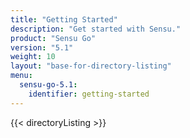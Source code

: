 ```yaml
---
title: "Getting Started"
description: "Get started with Sensu."
product: "Sensu Go"
version: "5.1"
weight: 10
layout: "base-for-directory-listing"
menu:
  sensu-go-5.1:
    identifier: getting-started
---
```


{{< directoryListing >}}
